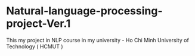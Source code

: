 # Natural-language-processing-project-Ver.1
This my project in NLP course in my university - Ho Chi Minh University of Technology ( HCMUT ) 
